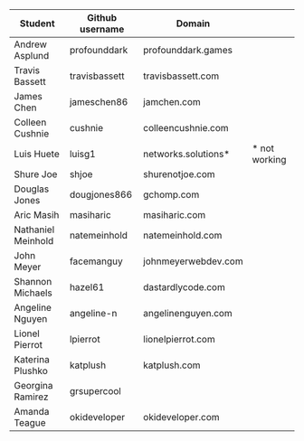 | Student            | Github username | Domain              |               | 
|--------------------|-----------------|---------------------|---------------| 
| Andrew Asplund     | profounddark    | profounddark.games  |               | 
| Travis Bassett     | travisbassett   | travisbassett.com   |               | 
| James Chen         | jameschen86     | jamchen.com         |               | 
| Colleen Cushnie    | cushnie         | colleencushnie.com  |               | 
| Luis Huete         | luisg1          | networks.solutions* | * not working | 
| Shure Joe          | shjoe           | shurenotjoe.com     |               | 
| Douglas Jones      | dougjones866    | gchomp.com          |               | 
| Aric Masih         | masiharic       | masiharic.com       |               | 
| Nathaniel Meinhold | natemeinhold    | natemeinhold.com    |               | 
| John Meyer         | facemanguy      | johnmeyerwebdev.com |               | 
| Shannon Michaels   | hazel61         | dastardlycode.com   |               | 
| Angeline Nguyen    | angeline-n      | angelinenguyen.com  |               | 
| Lionel Pierrot     | lpierrot        | lionelpierrot.com   |               | 
| Katerina Plushko   | katplush        | katplush.com        |               | 
| Georgina Ramirez   | grsupercool     |                     |               | 
| Amanda Teague      | okideveloper    | okideveloper.com    |               | 
